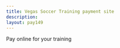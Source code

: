 ```yaml
---
title: Vegas Soccer Training payment site
description:
layout: pay149
---
```

Pay online for your training

